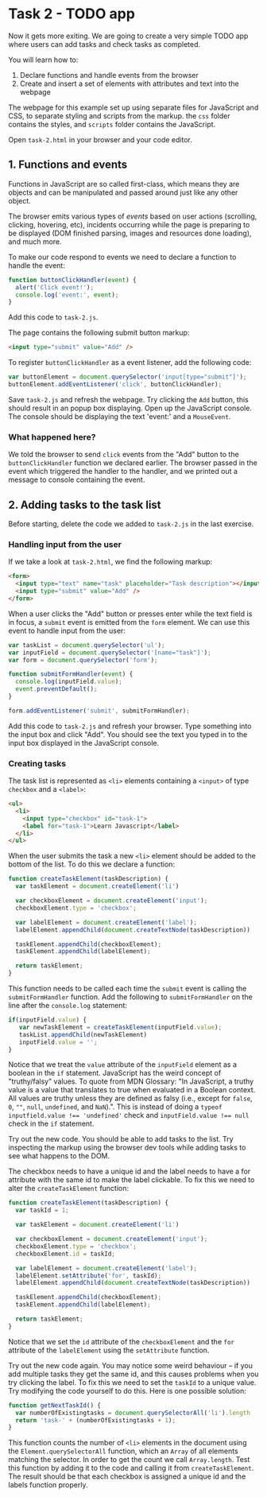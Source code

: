 # Task 2 - TODO app

Now it gets more exiting. We are going to create a very simple TODO app where users can add tasks and check tasks as completed.

You will learn how to:
 1. Declare functions and handle events from the browser
 2. Create and insert a set of elements with attributes and text into the webpage

The webpage for this example set up using separate files for JavaScript and CSS, to separate styling and scripts from the markup. the `css` folder contains the styles, and `scripts` folder contains the JavaScript.

Open `task-2.html` in your browser and your code editor.

## 1. Functions and events
Functions in JavaScript are so called first-class, which means they are objects and can be manipulated and passed around just like any other object.

The browser emits various types of _events_ based on user actions (scrolling, clicking, hovering, etc), incidents occurring while the page is preparing to be displayed (DOM finished parsing, images and resources done loading), and much more.

To make our code respond to events we need to declare a function to handle the event:

```javascript
function buttonClickHandler(event) {
  alert('Click event!');
  console.log('event:', event);
}
```
Add this code to `task-2.js`.

The page contains the following submit button markup:
```html
<input type="submit" value="Add" />
```

To register `buttonClickHandler` as a event listener, add the following code:

```javascript
var buttonElement = document.querySelector('input[type="submit"]');
buttonElement.addEventListener('click', buttonClickHandler);
```

Save `task-2.js` and refresh the webpage. Try clicking the `Add` button, this should result in an popup box displaying. Open up the JavaScript console. The console should be displaying the text 'event:' and a `MouseEvent`.

### What happened here?

We told the browser to send `click` events from the "Add" button to the `buttonClickHandler` function we declared earlier. The browser passed in the event which triggered the handler to the handler, and we printed out a message to console containing the event.

## 2. Adding tasks to the task list

Before starting, delete the code we added to `task-2.js` in the last exercise.

### Handling input from the user

If we take a look at `task-2.html`, we find the following markup:

```html
<form>
  <input type="text" name="task" placeholder="Task description"></input>
  <input type="submit" value="Add" />
</form>
```

When a user clicks the "Add" button or presses enter while the text field is in focus, a `submit` event is emitted from the `form` element. We can use this event to handle input from the user:

```javascript
var taskList = document.querySelector('ul');
var inputField = document.querySelector('[name="task"]');
var form = document.querySelector('form');

function submitFormHandler(event) {
  console.log(inputField.value);
  event.preventDefault();
}

form.addEventListener('submit', submitFormHandler);
```

Add this code to `task-2.js` and refresh your browser. Type something into the input box and click "Add". You should see the text you typed in to the input box displayed in the JavaScript console.

### Creating tasks

The task list is represented as `<li>` elements containing a `<input>` of type `checkbox` and a `<label>`:

```html
<ul>
  <li>
    <input type="checkbox" id="task-1">
    <label for="task-1">Learn Javascript</label>
  </li>
</ul>
```

When the user submits the task a new `<li>` element should be added to the bottom of the list. To do this we declare a function:

```javascript
function createTaskElement(taskDescription) {
  var taskElement = document.createElement('li')

  var checkboxElement = document.createElement('input');
  checkboxElement.type = 'checkbox';

  var labelElement = document.createElement('label');
  labelElement.appendChild(document.createTextNode(taskDescription))

  taskElement.appendChild(checkboxElement);
  taskElement.appendChild(labelElement);

  return taskElement;
}
```

This function needs to be called each time the `submit` event is calling the `submitFormHandler` function. Add the following to `submitFormHandler` on the line after the `console.log` statement:

```javascript
if(inputField.value) {
   var newTaskElement = createTaskElement(inputField.value);
   taskList.appendChild(newTaskElement)
   inputField.value = '';
}
```

Notice that we treat the `value` attribute of the `inputField` element as a boolean in the `if` statement. JavaScript has the weird concept of "truthy/falsy" values. To quote from MDN Glossary: "In JavaScript, a truthy value is a value that translates to true when evaluated in a Boolean context. All values are truthy unless they are defined as falsy (i.e., except for `false`, `0`, `""`, `null`, `undefined`, and `NaN`).". This is instead of doing a `typeof inputfield.value !== 'undefined'` check and `inputField.value !== null` check in the `if` statement.

Try out the new code. You should be able to add tasks to the list. Try inspecting the markup using the browser dev tools while adding tasks to see what happens to the DOM.

The checkbox needs to have a unique id and the label needs to have a for attribute with the same id to make the label clickable. To fix this we need to alter the `createTaskElement` function:

```javascript
function createTaskElement(taskDescription) {
  var taskId = 1;

  var taskElement = document.createElement('li')

  var checkboxElement = document.createElement('input');
  checkboxElement.type = 'checkbox';
  checkboxElement.id = taskId;

  var labelElement = document.createElement('label');
  labelElement.setAttribute('for', taskId);
  labelElement.appendChild(document.createTextNode(taskDescription))

  taskElement.appendChild(checkboxElement);
  taskElement.appendChild(labelElement);

  return taskElement;
}
```
Notice that we set the `id` attribute of the `checkboxElement` and the `for` attribute of the `labelElement` using the `setAttribute` function.

Try out the new code again. You may notice some weird behaviour &ndash; if you add multiple tasks they get the same id, and this causes problems when you try clicking the label. To fix this we need to set the `taskId` to a unique value. Try modifying the code yourself to do this. Here is one possible solution:

```javascript
function getNextTaskId() {
  var numberOfExistingtasks = document.querySelectorAll('li').length
  return 'task-' + (numberOfExistingtasks + 1);
}
```

This function counts the number of `<li>` elements in the document using the `Element.querySelectorAll` function, which an `Array` of all elements matching the selector. In order to get the count we call `Array.length`. Test this function by adding it to the code and calling it from `createTaskElement`. The result should be that each checkbox is assigned a unique id and the labels function properly.
